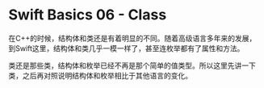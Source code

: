 # Swift Basics 06 - Class

在C++的时候，结构体和类还是有着明显的不同。随着高级语言多年来的发展，到Swift这里，结构体和类几乎一模一样了，甚至连枚举都有了属性和方法。

类还是那些类，结构体和枚举已经不再是那个简单的值类型。所以这里先讲一下类，之后再对照说明结构体和枚举相比于其他语言的变化。

